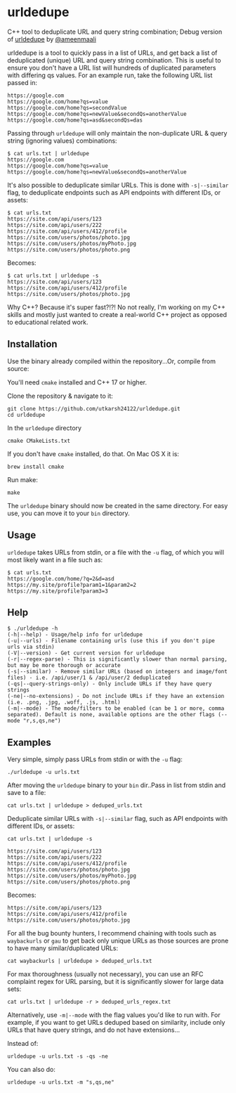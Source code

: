 # urldedupe

C++ tool to deduplicate URL and query string combination; Debug version of [urldedupe](https://github.com/ameenmaali/urldedupe) by [@ameenmaali](https://github.com/ameenmaali)

urldedupe is a tool to quickly pass in a list of URLs, and get back a list of deduplicated (unique)
URL and query string combination. This is useful to ensure you don't have a URL list will hundreds of duplicated parameters
with differing qs values. For an example run, take the following URL list passed in:

```
https://google.com
https://google.com/home?qs=value
https://google.com/home?qs=secondValue
https://google.com/home?qs=newValue&secondQs=anotherValue
https://google.com/home?qs=asd&secondQs=das
```

Passing through `urldedupe` will only maintain the non-duplicate URL & query string (ignoring values) combinations:

```
$ cat urls.txt | urldedupe
https://google.com
https://google.com/home?qs=value
https://google.com/home?qs=newValue&secondQs=anotherValue
```

It's also possible to deduplicate similar URLs. This is done with `-s|--similar` flag, to deduplicate endpoints such as API endpoints with different IDs, or assets:

```
$ cat urls.txt
https://site.com/api/users/123
https://site.com/api/users/222
https://site.com/api/users/412/profile
https://site.com/users/photos/photo.jpg
https://site.com/users/photos/myPhoto.jpg
https://site.com/users/photos/photo.png
```

Becomes:

```
$ cat urls.txt | urldedupe -s
https://site.com/api/users/123
https://site.com/api/users/412/profile
https://site.com/users/photos/photo.jpg
```

Why C++? Because it's super fast?!?! No not really, I'm working on my C++ skills and mostly just wanted to create a real-world C++ project as opposed to educational related work.

## Installation
Use the binary already compiled within the repository...Or, compile from source:

You'll need `cmake` installed and C++ 17 or higher.

Clone the repository & navigate to it:
```
git clone https://github.com/utkarsh24122/urldedupe.git
cd urldedupe
```

In the `urldedupe` directory
```
cmake CMakeLists.txt
```

If you don't have `cmake` installed, do that. On Mac OS X it is:
```
brew install cmake
```

Run make:
```
make
```

The `urldedupe` binary should now be created in the same directory. For easy use, you can move it to your `bin` directory.

## Usage
`urldedupe` takes URLs from stdin, or a file with the `-u` flag, of which you will most likely want in a file such as:
```
$ cat urls.txt
https://google.com/home/?q=2&d=asd
https://my.site/profile?param1=1&param2=2
https://my.site/profile?param3=3
```

## Help
```
$ ./urldedupe -h
(-h|--help) - Usage/help info for urldedupe
(-u|--urls) - Filename containing urls (use this if you don't pipe urls via stdin)
(-V|--version) - Get current version for urldedupe
(-r|--regex-parse) - This is significantly slower than normal parsing, but may be more thorough or accurate
(-s|--similar) - Remove similar URLs (based on integers and image/font files) - i.e. /api/user/1 & /api/user/2 deduplicated
(-qs|--query-strings-only) - Only include URLs if they have query strings
(-ne|--no-extensions) - Do not include URLs if they have an extension (i.e. .png, .jpg, .woff, .js, .html)
(-m|--mode) - The mode/filters to be enabled (can be 1 or more, comma separated). Default is none, available options are the other flags (--mode "r,s,qs,ne")
```

## Examples

Very simple, simply pass URLs from stdin or with the `-u` flag:

`./urldedupe -u urls.txt`

After moving the `urldedupe` binary to your `bin` dir..Pass in list from stdin and save to a file:

`cat urls.txt | urldedupe > deduped_urls.txt`

Deduplicate similar URLs with `-s|--similar` flag, such as API endpoints with different IDs, or assets:

`cat urls.txt | urldedupe -s`

```
https://site.com/api/users/123
https://site.com/api/users/222
https://site.com/api/users/412/profile
https://site.com/users/photos/photo.jpg
https://site.com/users/photos/myPhoto.jpg
https://site.com/users/photos/photo.png
```

Becomes:

```
https://site.com/api/users/123
https://site.com/api/users/412/profile
https://site.com/users/photos/photo.jpg
```

For all the bug bounty hunters, I recommend chaining with tools such as `waybackurls` or `gau` to get back only unique URLs as those sources are prone to have many similar/duplicated URLs:

`cat waybackurls | urldedupe > deduped_urls.txt`

For max thoroughness (usually not necessary), you can use an RFC complaint regex for URL parsing, but it is significantly slower for large data sets:

`cat urls.txt | urldedupe -r > deduped_urls_regex.txt`

Alternatively, use `-m|--mode` with the flag values you'd like to run with. For example, if you want
to get URLs deduped based on similarity, include only URLs that have query strings, and do not have extensions...

Instead of:

`urldedupe -u urls.txt -s -qs -ne`

You can also do:

`urldedupe -u urls.txt -m "s,qs,ne"`
